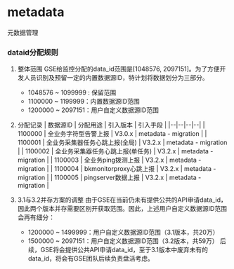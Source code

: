 # metadata

元数据管理

### dataid分配规则


1. 整体范围
	GSE给监控分配的data_id范围是[1048576, 2097151]。为了方便开发人员识别及预留一定的内置数据源ID，特计划将数据划分为三部分。
	- 1048576 ~ 1099999 : 保留范围
	- 1100000 ~ 1199999：内置数据源ID范围
	- 1200000 ~ 2097151：用户自定义数据源ID范围

2. 分配记录
	| 数据源ID | 分配用途 | 引入版本 | 引入手段 | 
	|--|--|--|--|
	| 1100000 | 全业务字符型告警上报 | V3.0.x | metadata - migration |
	| 1100001 | 全业务采集器任务心跳上报(全局) | V3.2.x | metadata - migration |
	| 1100002 | 全业务采集器任务心跳上报(单任务) | V3.2.x | metadata - migration |
	| 1100003 | 全业务ping拨测上报 | V3.2.x | metadata - migration |
    | 1100004 | bkmonitorproxy心跳上报 | V3.2.x | metadata - migration |
    | 1100005 | pingserver数据上报 | V3.2.x | metadata - migration |

3. 3.1与3.2并存方案的调整
	由于GSE在当前仍未有提供公共的API申请data_id，因此两个版本并存需要区别开获取范围。因此，上述用户自定义数据源ID范围会再有细分：
	- 1200000 ~ 1499999：用户自定义数据源ID范围（3.1版本，共20万）
	- 1500000 ~ 2097151：用户自定义数据源ID范围（3.2版本，共59万）
      后续，GSE将会提供公共API申请data_id，至于3.1版本中废弃未有的data_id，将会有GSE团队后续负责盘活考虑。
